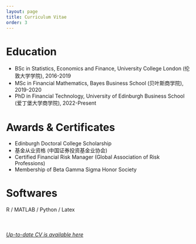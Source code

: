 ```yaml
---
layout: page
title: Curriculum Vitae
order: 3
---
```


Education
======

* BSc in Statistics, Economics and Finance, University College London (伦敦大学学院), 2016-2019
* MSc in Financial Mathematics, Bayes Business School (贝叶斯商学院), 2019-2020
* PhD in Financial Technology, University of Edinburgh Business School (爱丁堡大学商学院), 2022-Present

Awards & Certificates
======

* Edinburgh Doctoral College Scholarship
* 基金从业资格 (中国证券投资基金业协会)
* Certified Financial Risk Manager (Global Association of Risk Professions)
* Membership of Beta Gamma Sigma Honor Society

Softwares
======

R / MATLAB / Python / Latex
<br>
<br>
<br>
<br>
<a href="https://docs.qq.com/pdf/DSUNscEJmS2F4QUpS" target="_blank">*Up-to-date CV is available here*</a>